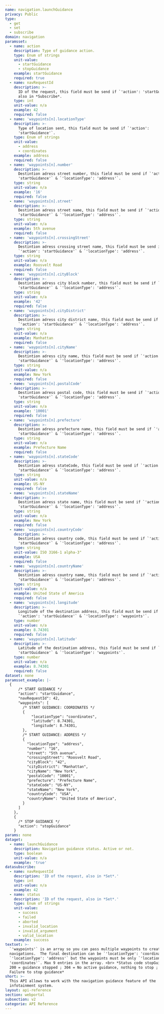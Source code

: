 ```yaml
---
name: navigation.launchGuidance
privacy: Public
type:
  - get
  - set
  - subscribe
domain: navigation
paramsset:
  - name: action
    description: Type of guidance action.
    type: Enum of strings
    unit-value:
      - startGuidance
      - stopGuidance
    example: startGuidance
    required: true
  - name: navRequestId
    description: >-
      ID of the request, this field must be send if `'action': 'startGuidance'`,
      also in *Subscribe*.
    type: int
    unit-value: n/a
    example: 42
    required: false
  - name: 'waypoints[n].locationType'
    description: >-
      Type of location sent, this field must be send if `'action':
      'startGuidance'`.
    type: Enum of strings
    unit-value:
      - address
      - coordinates
    example: address
    required: false
  - name: 'waypoints[n].number'
    description: >-
      Destintion adress street number, this field must be send if `'action':
      'startGuidance'` & `'locationType': 'address'`.
    type: string
    unit-value: n/a
    example: '16'
    required: false
  - name: 'waypoints[n].street'
    description: >-
      Destintion adress street name, this field must be send if `'action':
      'startGuidance'` & `'locationType': 'address'`.
    type: string
    unit-value: n/a
    example: 5th avenue
    required: false
  - name: 'waypoints[n].crossingStreet'
    description: >-
      Destintion adress crossing street name, this field must be send if
      `'action': 'startGuidance'` & `'locationType': 'address'`.
    type: string
    unit-value: n/a
    example: Roosvelt Road
    required: false
  - name: 'waypoints[n].cityBlock'
    description: >-
      Destintion adress city block number, this field must be send if `'action':
      'startGuidance'` & `'locationType': 'address'`.
    type: string
    unit-value: n/a
    example: '42'
    required: false
  - name: 'waypoints[n].cityDistrict'
    description: >-
      Destintion adress city district name, this field must be send if
      `'action': 'startGuidance'` & `'locationType': 'address'`.
    type: string
    unit-value: n/a
    example: Manhattan
    required: false
  - name: 'waypoints[n].cityName'
    description: >-
      Destintion adress city name, this field must be send if `'action':
      'startGuidance'` & `'locationType': 'address'`.
    type: string
    unit-value: n/a
    example: New York
    required: false
  - name: 'waypoints[n].postalCode'
    description: >-
      Destintion adress postal code, this field must be send if `'action':
      'startGuidance'` & `'locationType': 'address'`.
    type: string
    unit-value: n/a
    example: '10001'
    required: false
  - name: 'waypoints[n].prefecture'
    description: >-
      Destintion adress prefecture name, this field must be send if `'action':
      'startGuidance'` & `'locationType': 'address'`.
    type: string
    unit-value: n/a
    example: Prefecture Name
    required: false
  - name: 'waypoints[n].stateCode'
    description: >-
      Destintion adress stateCode, this field must be send if `'action':
      'startGuidance'` & `'locationType': 'address'`.
    type: string
    unit-value: n/a
    example: US-NY
    required: false
  - name: 'waypoints[n].stateName'
    description: >-
      Destintion adress state name, this field must be send if `'action':
      'startGuidance'` & `'locationType': 'address'`.
    type: string
    unit-value: n/a
    example: New York
    required: false
  - name: 'waypoints[n].countryCode'
    description: >-
      Destintion adress country code, this field must be send if `'action':
      'startGuidance'` & `'locationType': 'address'`.
    type: string
    unit-value: ISO 3166-1 alpha-3"
    example: USA
    required: false
  - name: 'waypoints[n].countryName'
    description: >-
      Destintion adress country name, this field must be send if `'action':
      'startGuidance'` & `'locationType': 'address'`.
    type: string
    unit-value: n/a
    example: United State of America
    required: false
  - name: 'waypoints[n].longitude'
    description: >-
      Longitude of the destination address, this field must be send if
      `'action': 'startGuidance'` & `'locationType': 'waypoints'`.
    type: number
    unit-value: n/a
    example: 8.74301
    required: false
  - name: 'waypoints[n].latitude'
    description: >-
      Latitude of the destination address, this field must be send if `'action':
      'startGuidance'` & `'locationType': 'waypoints'`.
    type: number
    unit-value: n/a
    example: 8.74301
    required: false
dataset: none
paramsset_example: |-
  {
      /* START GUIDANCE */
      "action": "startGuidance",
      "navRequestId": 42,
      "waypoints": [
        /* START GUIDANCE: COORDINATES */
        {
            "locationType": "coordinates",
            "latitude": 8.74301,
            "longitude": 8.74301,
        },
        /* START GUIDANCE: ADDRESS */
        {
          "locationType": "address",
          "number": "16",
          "street": "5th avenue",
          "crossingStreet": "Roosvelt Road",
          "cityBlock": "42",
          "cityDistrict": "Manhattan",
          "cityName": "New York",
          "postalCode": "10001",
          "prefecture": "Prefecture Name",
          "stateCode": "US-NY",
          "stateName": "New York",
          "countryCode": "USA",
          "countryName": "United State of America",
        }
      ]
    },
    {
      /* STOP GUIDANCE */
      "action": "stopGuidance"
    }
params: none
dataget:
  - name: launchGuidance
    description: Navigation guidance status. Active or not.
    type: boolean
    unit-value: n/a
    example: 'true'
datasubscribe:
  - name: navRequestId
    description: 'ID of the request, also in *Set*.'
    type: int
    unit-value: n/a
    example: 42
  - name: status
    description: 'ID of the request, also in *Set*.'
    type: Enum of strings
    unit-value:
      - success
      - failed
      - aborted
      - invalid_location
      - invalid_argument
      - valid_location
    example: success
textset: >-
  `'waypoints'` is an array so you can pass multiple waypoints to create complex
  navigations.  The final destination can be `'locationType': 'coordinates'` or
  `'locationType': 'address'` but the waypoints must be only `'locationType':
  'coordinates'`. Max 9 entries in the array. <br> *Status code stopGuidance:
  200 = guidance stopped ; 304 = No active guidance, nothing to stop ; 500|503 =
  Failure to stop guidance* 
short: >-
  This API allows to work with the navigation guidance feature of the
  infotainment system.
layout: api-reference
section: webportal
subsection: v2
categorie: API Reference
---
```


